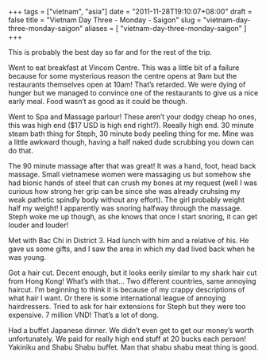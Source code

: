 +++
tags = ["vietnam", "asia"]
date = "2011-11-28T19:10:07+08:00"
draft = false
title = "Vietnam Day Three - Monday - Saigon"
slug = "vietnam-day-three-monday-saigon"
aliases = [
	"vietnam-day-three-monday-saigon"
]
+++

This is probably the best day so far and for the rest of the trip.

Went to eat breakfast at Vincom Centre. This was a little bit of a failure because for some mysterious reason the centre opens at 9am but the restaurants themselves open at 10am! That’s retarded. We were dying of hunger but we managed to convince one of the restaurants to give us a nice early meal. Food wasn’t as good as it could be though.

Went to Spa and Massage parlour! These aren’t your dodgy cheap ho ones, this was high end ($17 USD is high end right?). Reeally high end. 30 minute steam bath thing for Steph, 30 minute body peeling thing for me. Mine was a little awkward though, having a half naked dude scrubbing you down can do that.

The 90 minute massage after that was great! It was a hand, foot, head back massage. Small vietnamese women were massaging us but somehow she had bionic hands of steel that can crush my bones at my request (well I was curious how strong her grip can be since she was already cruhsing my weak pathetic spindly body without any effort). The girl probably weight half my weight! I apparently was snoring halfway through the massage. Steph woke me up though, as she knows that once I start snoring, it can get louder and louder!

Met with Bac Chi in District 3. Had lunch with him and a relative of his. He gave us some gifts, and I saw the area in which my dad lived back when he was young.

Got a hair cut. Decent enough, but it looks eerily similar to my shark hair cut from Hong Kong! What’s with that… Two different countries, same annoying haircut. I’m beginning to think it is because of my crappy descriptions of what hair I want. Or there is some international league of annoying hairdressers. Tried to ask for hair extensions for Steph but they were too expensive. 7 million VND! That’s a lot of dong.

Had a buffet Japanese dinner. We didn’t even get to get our money’s worth unfortunately. We paid for really high end stuff at 20 bucks each person! Yakiniku and Shabu Shabu buffet. Man that shabu shabu meat thing is good.


